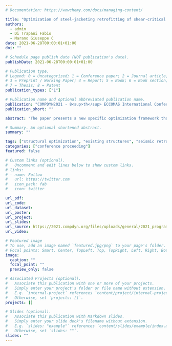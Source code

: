 ```yaml
---
# Documentation: https://wowchemy.com/docs/managing-content/

title: "Optimization of steel-jacketing retrofitting of shear-critical and ductility-critical RC frame structures by a novel genetic algorithm framework"
authors:
  - admin
  - Di Trapani Fabio
  - Marano Giuseppe C
date: 2021-06-28T00:00:01+01:00
doi: ""

# Schedule page publish date (NOT publication's date).
publishDate: 2021-06-28T00:00:01+01:00

# Publication type.
# Legend: 0 = Uncategorized; 1 = Conference paper; 2 = Journal article;
# 3 = Preprint / Working Paper; 4 = Report; 5 = Book; 6 = Book section;
# 7 = Thesis; 8 = Patent
publication_types: ["1"]

# Publication name and optional abbreviated publication name.
publication: "COMPDYN2021 - 8<sup>th</sup> ECCOMAS International Conference on Computational Methods in Structural Dynamics and Earthquake Engineering, 28<sup>th</sup>-30<sup>th</sup> June 2021 | streamed from Athens (Greece)"
publication_short: ""

abstract: "The paper presents a new specific optimization framework that is directed at minimizing seismic retrofitting intervention costs of reinforced concrete (RC) frame structures. A genetic algorithm routine is developed to provide as outputs the individuation of the retrofitted columns (topological optimization) and amount of steel-jacketing reinforcement. The major novelty regards the framework's capacity to perform retrofitting optimization both for RC structures with ductility-critical and shear-critical RC columns, also considering the additional shear demand due to infill-frame interaction. Modified genetic operators (population generator, elitism, and mutation) are defined and calibrated to be effective and computationally sustainable. The feasibility of each tentative solution is controlled by a static pushover analysis in the framework of the N2 method, accomplished by a 3D fiber-section model implemented in OpenSees. It is shown that the proposed procedure is sufficiently general and robust to handle structural configurations having different structural deficiencies, significantly reducing invasiveness, downtime, and costs."

# Summary. An optional shortened abstract.
summary: ""

tags: ["structural optimization", "existing structures", "seismic retrofitting", "genetic algorithms", "concrete structures", "steel jacketing", "OpenSees", "non-linear static analyses"]
categories: ["conference proceeding"]
featured: false

# Custom links (optional).
#   Uncomment and edit lines below to show custom links.
# links:
# - name: Follow
#   url: https://twitter.com
#   icon_pack: fab
#   icon: twitter

url_pdf:
url_code:
url_dataset:
url_poster:
url_project:
url_slides:
url_source: https://2021.compdyn.org/files/uploads/general/2021_programme.pdf
url_video:

# Featured image
# To use, add an image named `featured.jpg/png` to your page's folder. 
# Focal points: Smart, Center, TopLeft, Top, TopRight, Left, Right, BottomLeft, Bottom, BottomRight.
image:
  caption: ""
  focal_point: ""
  preview_only: false

# Associated Projects (optional).
#   Associate this publication with one or more of your projects.
#   Simply enter your project's folder or file name without extension.
#   E.g. `internal-project` references `content/project/internal-project/index.md`.
#   Otherwise, set `projects: []`.
projects: []

# Slides (optional).
#   Associate this publication with Markdown slides.
#   Simply enter your slide deck's filename without extension.
#   E.g. `slides: "example"` references `content/slides/example/index.md`.
#   Otherwise, set `slides: ""`.
slides: ""
---
```

